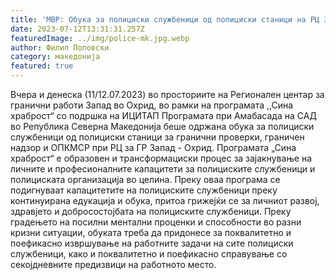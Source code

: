 ```yaml
---
title: 'МВР: Обука за полициски службеници од полициски станици на РЦ Запад во рамки на програмата "Сина храброст" - 12 ЈУЛИ 2023'
date: 2023-07-12T13:31:31.257Z
featuredImage: ../img/police-mk.jpg.webp
author: Филип Поповски
category: македонија
featured: true
---
```

Вчера и денеска (11/12.07.2023) во просториите на Регионален центар за гранични работи Запад во Охрид, во рамки на  програмата ,,Сина храброст“  со подршка на ИЦИТАП Програмата при Амабасада на САД во Република Северна Македонија беше одржана обука за полициски службеници од  полициски станици за гранични проверки, граничен надзор и ОПКМСР при РЦ за ГР   Запад - Охрид.
Програмата „Сина храброст“ е образовен и трансформациски процес за зајакнување на личните и професионалните капацитети за полициските службеници и полициската организација во целина.
Преку оваа програма  се подигнуваат  капацитетите на полициските службеници преку континуирана едукација  и обука, притоа грижејќи се  за личниот развој, здравјето и добросостојбата на полициските службеници. Преку градењето на посилни ментални проценки и способности во разни кризни ситуации, обуката треба да придонесе за поквалитетно и поефикасно извршување на работните задачи на сите полициски службеници, како и поквалитетно и поефикасно справување со секојдневните предизвици на работното место.
 
